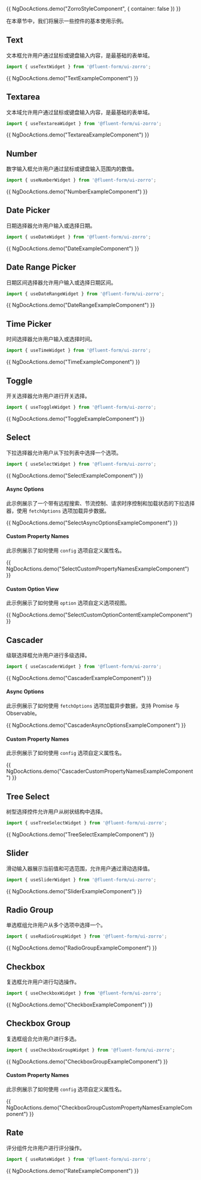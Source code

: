 {{ NgDocActions.demo("ZorroStyleComponent", { container: false }) }}

在本章节中，我们将展示一些控件的基本使用示例。

## Text

文本框允许用户通过鼠标或键盘输入内容，是最基础的表单域。

```ts
import { useTextWidget } from '@fluent-form/ui-zorro';
```

{{ NgDocActions.demo("TextExampleComponent") }}

## Textarea

文本域允许用户通过鼠标或键盘输入内容，是最基础的表单域。

```ts
import { useTextareaWidget } from '@fluent-form/ui-zorro';
```

{{ NgDocActions.demo("TextareaExampleComponent") }}

## Number

数字输入框允许用户通过鼠标或键盘输入范围内的数值。

```ts
import { useNumberWidget } from '@fluent-form/ui-zorro';
```

{{ NgDocActions.demo("NumberExampleComponent") }}

## Date Picker

日期选择器允许用户输入或选择日期。

```ts
import { useDateWidget } from '@fluent-form/ui-zorro';
```

{{ NgDocActions.demo("DateExampleComponent") }}

## Date Range Picker

日期区间选择器允许用户输入或选择日期区间。

```ts
import { useDateRangeWidget } from '@fluent-form/ui-zorro';
```

{{ NgDocActions.demo("DateRangeExampleComponent") }}

## Time Picker

时间选择器允许用户输入或选择时间。

```ts
import { useTimeWidget } from '@fluent-form/ui-zorro';
```

{{ NgDocActions.demo("TimeExampleComponent") }}

## Toggle

开关选择器允许用户进行开关选择。

```ts
import { useToggleWidget } from '@fluent-form/ui-zorro';
```

{{ NgDocActions.demo("ToggleExampleComponent") }}

## Select

下拉选择器允许用户从下拉列表中选择一个选项。

```ts
import { useSelectWidget } from '@fluent-form/ui-zorro';
```

{{ NgDocActions.demo("SelectExampleComponent") }}

#### Async Options

此示例展示了一个带有远程搜索、节流控制、请求时序控制和加载状态的下拉选择器，使用 `fetchOptions` 选项加载异步数据。

{{ NgDocActions.demo("SelectAsyncOptionsExampleComponent") }}

#### Custom Property Names

此示例展示了如何使用 `config` 选项自定义属性名。

{{ NgDocActions.demo("SelectCustomPropertyNamesExampleComponent") }}

#### Custom Option View

此示例展示了如何使用 `option` 选项自定义选项视图。

{{ NgDocActions.demo("SelectCustomOptionContentExampleComponent") }}

## Cascader

级联选择框允许用户进行多级选择。

```ts
import { useCascaderWidget } from '@fluent-form/ui-zorro';
```

{{ NgDocActions.demo("CascaderExampleComponent") }}

#### Async Options

此示例展示了如何使用 `fetchOptions` 选项加载异步数据，支持 Promise 与 Observable。

{{ NgDocActions.demo("CascaderAsyncOptionsExampleComponent") }}

#### Custom Property Names

此示例展示了如何使用 `config` 选项自定义属性名。

{{ NgDocActions.demo("CascaderCustomPropertyNamesExampleComponent") }}

## Tree Select

树型选择控件允许用户从树状结构中选择。

```ts
import { useTreeSelectWidget } from '@fluent-form/ui-zorro';
```

{{ NgDocActions.demo("TreeSelectExampleComponent") }}

## Slider

滑动输入器展示当前值和可选范围，允许用户通过滑动选择值。

```ts
import { useSliderWidget } from '@fluent-form/ui-zorro';
```

{{ NgDocActions.demo("SliderExampleComponent") }}

## Radio Group

单选框组允许用户从多个选项中选择一个。

```ts
import { useRadioGroupWidget } from '@fluent-form/ui-zorro';
```

{{ NgDocActions.demo("RadioGroupExampleComponent") }}

## Checkbox

复选框允许用户进行勾选操作。

```ts
import { useCheckboxWidget } from '@fluent-form/ui-zorro';
```

{{ NgDocActions.demo("CheckboxExampleComponent") }}

## Checkbox Group

复选框组合允许用户进行多选。

```ts
import { useCheckboxGroupWidget } from '@fluent-form/ui-zorro';
```

{{ NgDocActions.demo("CheckboxGroupExampleComponent") }}

#### Custom Property Names

此示例展示了如何使用 `config` 选项自定义属性名。

{{ NgDocActions.demo("CheckboxGroupCustomPropertyNamesExampleComponent") }}

## Rate

评分组件允许用户进行评分操作。

```ts
import { useRateWidget } from '@fluent-form/ui-zorro';
```

{{ NgDocActions.demo("RateExampleComponent") }}

<!-- ## Color

颜色选择器允许用户选择或自定义颜色。

```ts
import { useColorWidget } from '@fluent-form/ui-zorro';
```

{{ NgDocActions.demo("ColorExampleComponent") }} -->
